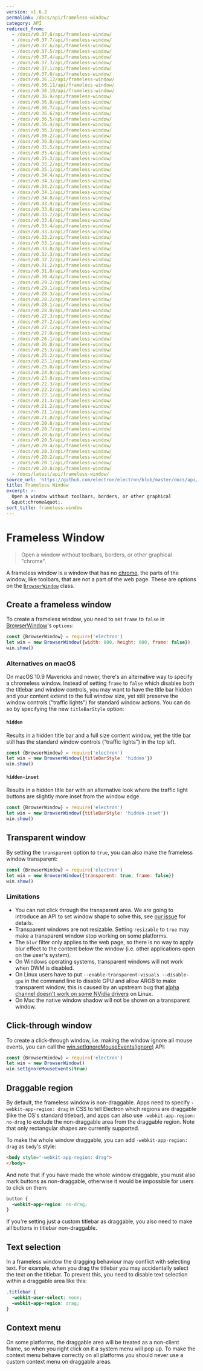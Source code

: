 ```yaml
---
version: v1.6.2
permalink: /docs/api/frameless-window/
category: API
redirect_from:
  - /docs/v0.37.8/api/frameless-window/
  - /docs/v0.37.7/api/frameless-window/
  - /docs/v0.37.6/api/frameless-window/
  - /docs/v0.37.5/api/frameless-window/
  - /docs/v0.37.4/api/frameless-window/
  - /docs/v0.37.3/api/frameless-window/
  - /docs/v0.37.1/api/frameless-window/
  - /docs/v0.37.0/api/frameless-window/
  - /docs/v0.36.12/api/frameless-window/
  - /docs/v0.36.11/api/frameless-window/
  - /docs/v0.36.10/api/frameless-window/
  - /docs/v0.36.9/api/frameless-window/
  - /docs/v0.36.8/api/frameless-window/
  - /docs/v0.36.7/api/frameless-window/
  - /docs/v0.36.6/api/frameless-window/
  - /docs/v0.36.5/api/frameless-window/
  - /docs/v0.36.4/api/frameless-window/
  - /docs/v0.36.3/api/frameless-window/
  - /docs/v0.36.2/api/frameless-window/
  - /docs/v0.36.0/api/frameless-window/
  - /docs/v0.35.5/api/frameless-window/
  - /docs/v0.35.4/api/frameless-window/
  - /docs/v0.35.3/api/frameless-window/
  - /docs/v0.35.2/api/frameless-window/
  - /docs/v0.35.1/api/frameless-window/
  - /docs/v0.34.4/api/frameless-window/
  - /docs/v0.34.3/api/frameless-window/
  - /docs/v0.34.2/api/frameless-window/
  - /docs/v0.34.1/api/frameless-window/
  - /docs/v0.34.0/api/frameless-window/
  - /docs/v0.33.9/api/frameless-window/
  - /docs/v0.33.8/api/frameless-window/
  - /docs/v0.33.7/api/frameless-window/
  - /docs/v0.33.6/api/frameless-window/
  - /docs/v0.33.4/api/frameless-window/
  - /docs/v0.33.3/api/frameless-window/
  - /docs/v0.33.2/api/frameless-window/
  - /docs/v0.33.1/api/frameless-window/
  - /docs/v0.33.0/api/frameless-window/
  - /docs/v0.32.3/api/frameless-window/
  - /docs/v0.32.2/api/frameless-window/
  - /docs/v0.31.2/api/frameless-window/
  - /docs/v0.31.0/api/frameless-window/
  - /docs/v0.30.4/api/frameless-window/
  - /docs/v0.29.2/api/frameless-window/
  - /docs/v0.29.1/api/frameless-window/
  - /docs/v0.28.3/api/frameless-window/
  - /docs/v0.28.2/api/frameless-window/
  - /docs/v0.28.1/api/frameless-window/
  - /docs/v0.28.0/api/frameless-window/
  - /docs/v0.27.3/api/frameless-window/
  - /docs/v0.27.2/api/frameless-window/
  - /docs/v0.27.1/api/frameless-window/
  - /docs/v0.27.0/api/frameless-window/
  - /docs/v0.26.1/api/frameless-window/
  - /docs/v0.26.0/api/frameless-window/
  - /docs/v0.25.3/api/frameless-window/
  - /docs/v0.25.2/api/frameless-window/
  - /docs/v0.25.1/api/frameless-window/
  - /docs/v0.25.0/api/frameless-window/
  - /docs/v0.24.0/api/frameless-window/
  - /docs/v0.23.0/api/frameless-window/
  - /docs/v0.22.3/api/frameless-window/
  - /docs/v0.22.2/api/frameless-window/
  - /docs/v0.22.1/api/frameless-window/
  - /docs/v0.21.3/api/frameless-window/
  - /docs/v0.21.2/api/frameless-window/
  - /docs/v0.21.1/api/frameless-window/
  - /docs/v0.21.0/api/frameless-window/
  - /docs/v0.20.8/api/frameless-window/
  - /docs/v0.20.7/api/frameless-window/
  - /docs/v0.20.6/api/frameless-window/
  - /docs/v0.20.5/api/frameless-window/
  - /docs/v0.20.4/api/frameless-window/
  - /docs/v0.20.3/api/frameless-window/
  - /docs/v0.20.2/api/frameless-window/
  - /docs/v0.20.1/api/frameless-window/
  - /docs/v0.20.0/api/frameless-window/
  - /docs/latest/api/frameless-window/
source_url: 'https://github.com/electron/electron/blob/master/docs/api/frameless-window.md'
title: Frameless Window
excerpt: >-
  Open a window without toolbars, borders, or other graphical
  &quot;chrome&quot;.
sort_title: frameless-window
---
```



<!--

Greetings, Electron hacker!

This file is generated automatically, so it should not be edited.

To make changes, head over to the electron/electron repository:

https://github.com/electron/electron/blob/master/docs/api/frameless-window.md

-->

# Frameless Window

> Open a window without toolbars, borders, or other graphical "chrome".

A frameless window is a window that has no [chrome](https://developer.mozilla.org/en-US/docs/Glossary/Chrome), the parts of the window, like toolbars, that are not a part of the web page. These are options on the [`BrowserWindow`]({{site.baseurl}}/docs/api/browser-window) class.

## Create a frameless window

To create a frameless window, you need to set `frame` to `false` in [BrowserWindow]({{site.baseurl}}/docs/api/browser-window)'s `options`:

```javascript
const {BrowserWindow} = require('electron')
let win = new BrowserWindow({width: 800, height: 600, frame: false})
win.show()
```

### Alternatives on macOS

On macOS 10.9 Mavericks and newer, there's an alternative way to specify a chromeless window. Instead of setting `frame` to `false` which disables both the titlebar and window controls, you may want to have the title bar hidden and your content extend to the full window size, yet still preserve the window controls ("traffic lights") for standard window actions. You can do so by specifying the new `titleBarStyle` option:

#### `hidden`

Results in a hidden title bar and a full size content window, yet the title bar still has the standard window controls (“traffic lights”) in the top left.

```javascript
const {BrowserWindow} = require('electron')
let win = new BrowserWindow({titleBarStyle: 'hidden'})
win.show()
```

#### `hidden-inset`

Results in a hidden title bar with an alternative look where the traffic light buttons are slightly more inset from the window edge.

```javascript
const {BrowserWindow} = require('electron')
let win = new BrowserWindow({titleBarStyle: 'hidden-inset'})
win.show()
```

## Transparent window

By setting the `transparent` option to `true`, you can also make the frameless window transparent:

```javascript
const {BrowserWindow} = require('electron')
let win = new BrowserWindow({transparent: true, frame: false})
win.show()
```

### Limitations

*   You can not click through the transparent area. We are going to introduce an API to set window shape to solve this, see [our issue](https://github.com/electron/electron/issues/1335) for details.
*   Transparent windows are not resizable. Setting `resizable` to `true` may make a transparent window stop working on some platforms.
*   The `blur` filter only applies to the web page, so there is no way to apply blur effect to the content below the window (i.e. other applications open on the user's system).
*   On Windows operating systems, transparent windows will not work when DWM is disabled.
*   On Linux users have to put `--enable-transparent-visuals --disable-gpu` in the command line to disable GPU and allow ARGB to make transparent window, this is caused by an upstream bug that [alpha channel doesn't work on some NVidia drivers](https://code.google.com/p/chromium/issues/detail?id=369209) on Linux.
*   On Mac the native window shadow will not be shown on a transparent window.

## Click-through window

To create a click-through window, i.e. making the window ignore all mouse events, you can call the [win.setIgnoreMouseEvents(ignore)]({{site.baseurl}}/docs/api/browser-window#winsetignoremouseeventsignore) API:

```javascript
const {BrowserWindow} = require('electron')
let win = new BrowserWindow()
win.setIgnoreMouseEvents(true)
```

## Draggable region

By default, the frameless window is non-draggable. Apps need to specify `-webkit-app-region: drag` in CSS to tell Electron which regions are draggable (like the OS's standard titlebar), and apps can also use `-webkit-app-region: no-drag` to exclude the non-draggable area from the draggable region. Note that only rectangular shapes are currently supported.

To make the whole window draggable, you can add `-webkit-app-region: drag` as `body`'s style:

```html
<body style="-webkit-app-region: drag">
</body>
```

And note that if you have made the whole window draggable, you must also mark buttons as non-draggable, otherwise it would be impossible for users to click on them:

```css
button {
  -webkit-app-region: no-drag;
}
```

If you're setting just a custom titlebar as draggable, you also need to make all buttons in titlebar non-draggable.

## Text selection

In a frameless window the dragging behaviour may conflict with selecting text. For example, when you drag the titlebar you may accidentally select the text on the titlebar. To prevent this, you need to disable text selection within a draggable area like this:

```css
.titlebar {
  -webkit-user-select: none;
  -webkit-app-region: drag;
}
```

## Context menu

On some platforms, the draggable area will be treated as a non-client frame, so when you right click on it a system menu will pop up. To make the context menu behave correctly on all platforms you should never use a custom context menu on draggable areas.
